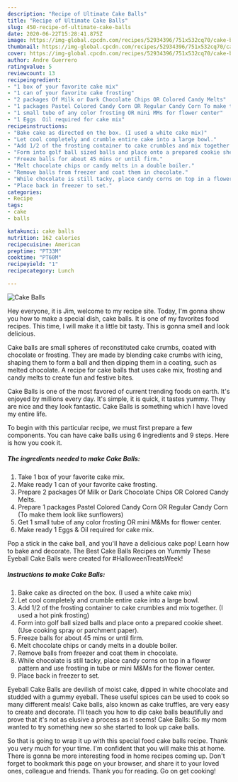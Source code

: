 ```yaml
---
description: "Recipe of Ultimate Cake Balls"
title: "Recipe of Ultimate Cake Balls"
slug: 450-recipe-of-ultimate-cake-balls
date: 2020-06-22T15:28:41.875Z
image: https://img-global.cpcdn.com/recipes/52934396/751x532cq70/cake-balls-recipe-main-photo.jpg
thumbnail: https://img-global.cpcdn.com/recipes/52934396/751x532cq70/cake-balls-recipe-main-photo.jpg
cover: https://img-global.cpcdn.com/recipes/52934396/751x532cq70/cake-balls-recipe-main-photo.jpg
author: Andre Guerrero
ratingvalue: 5
reviewcount: 13
recipeingredient:
- "1 box of your favorite cake mix"
- "1 can of your favorite cake frosting"
- "2 packages Of Milk or Dark Chocolate Chips OR Colored Candy Melts"
- "1 packages Pastel Colored Candy Corn OR Regular Candy Corn To make them look like sunflowers"
- "1 small tube of any color frosting OR mini MMs for flower center"
- "1 Eggs  Oil required for cake mix"
recipeinstructions:
- "Bake cake as directed on the box. (I used a white cake mix)"
- "Let cool completely and crumble entire cake into a large bowl."
- "Add 1/2 of the frosting container to cake crumbles and mix together. (I used a hot pink frosting)"
- "Form into golf ball sized balls and place onto a prepared cookie sheet.  (Use cooking spray or parchment paper)."
- "Freeze balls for about 45 mins or until firm."
- "Melt chocolate chips or candy melts in a double boiler."
- "Remove balls from freezer and coat them in chocolate."
- "While chocolate is still tacky, place candy corns on top in a flower pattern and use frosting in tube or mini M&amp;Ms for the flower center."
- "Place back in freezer to set."
categories:
- Recipe
tags:
- cake
- balls

katakunci: cake balls 
nutrition: 162 calories
recipecuisine: American
preptime: "PT33M"
cooktime: "PT60M"
recipeyield: "1"
recipecategory: Lunch

---
```



![Cake Balls](https://img-global.cpcdn.com/recipes/52934396/751x532cq70/cake-balls-recipe-main-photo.jpg)

Hey everyone, it is Jim, welcome to my recipe site. Today, I'm gonna show you how to make a special dish, cake balls. It is one of my favorites food recipes. This time, I will make it a little bit tasty. This is gonna smell and look delicious.

Cake balls are small spheres of reconstituted cake crumbs, coated with chocolate or frosting. They are made by blending cake crumbs with icing, shaping them to form a ball and then dipping them in a coating, such as melted chocolate. A recipe for cake balls that uses cake mix, frosting and candy melts to create fun and festive bites.

Cake Balls is one of the most favored of current trending foods on earth. It's enjoyed by millions every day. It's simple, it is quick, it tastes yummy. They are nice and they look fantastic. Cake Balls is something which I have loved my entire life.


To begin with this particular recipe, we must first prepare a few components. You can have cake balls using 6 ingredients and 9 steps. Here is how you cook it.

<!--inarticleads1-->

##### The ingredients needed to make Cake Balls:

1. Take 1 box of your favorite cake mix.
1. Make ready 1 can of your favorite cake frosting.
1. Prepare 2 packages Of Milk or Dark Chocolate Chips OR Colored Candy Melts.
1. Prepare 1 packages Pastel Colored Candy Corn OR Regular Candy Corn (To make them look like sunflowers)
1. Get 1 small tube of any color frosting OR mini M&amp;Ms for flower center.
1. Make ready 1 Eggs &amp; Oil required for cake mix.


Pop a stick in the cake ball, and you&#39;ll have a delicious cake pop! Learn how to bake and decorate. The Best Cake Balls Recipes on Yummly These Eyeball Cake Balls were created for #HalloweenTreatsWeek! 

<!--inarticleads2-->

##### Instructions to make Cake Balls:

1. Bake cake as directed on the box. (I used a white cake mix)
1. Let cool completely and crumble entire cake into a large bowl.
1. Add 1/2 of the frosting container to cake crumbles and mix together. (I used a hot pink frosting)
1. Form into golf ball sized balls and place onto a prepared cookie sheet.  (Use cooking spray or parchment paper).
1. Freeze balls for about 45 mins or until firm.
1. Melt chocolate chips or candy melts in a double boiler.
1. Remove balls from freezer and coat them in chocolate.
1. While chocolate is still tacky, place candy corns on top in a flower pattern and use frosting in tube or mini M&amp;Ms for the flower center.
1. Place back in freezer to set.


Eyeball Cake Balls are devilish of moist cake, dipped in white chocolate and studded with a gummy eyeball. These useful spices can be used to cook so many different meals! Cake balls, also known as cake truffles, are very easy to create and decorate. I&#39;ll teach you how to dip cake balls beautifully and prove that it&#39;s not as elusive a process as it seems! Cake Balls: So my mom wanted to try something new so she started to look up cake balls. 

So that is going to wrap it up with this special food cake balls recipe. Thank you very much for your time. I'm confident that you will make this at home. There is gonna be more interesting food in home recipes coming up. Don't forget to bookmark this page on your browser, and share it to your loved ones, colleague and friends. Thank you for reading. Go on get cooking!
